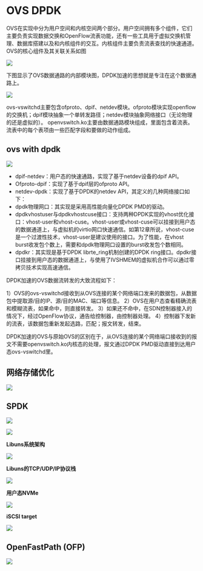 # OVS DPDK

OVS在实现中分为用户空间和内核空间两个部分。用户空间拥有多个组件，它们主要负责实现数据交换和OpenFlow流表功能，还有一些工具用于虚拟交换机管理、数据库搭建以及和内核组件的交互。内核组件主要负责流表查找的快速通道。OVS的核心组件及其关联关系如图

![](/images/14782304758427.jpg)

下图显示了OVS数据通路的内部模块图，DPDK加速的思想就是专注在这个数据通路上。

![](/images/14782304382703.jpg)

ovs-vswitchd主要包含ofproto、dpif、netdev模块。ofproto模块实现openflow的交换机；dpif模块抽象一个单转发路径；netdev模块抽象网络接口（无论物理的还是虚拟的）。
openvswitch.ko主要由数据通路模块组成，里面包含着流表。流表中的每个表项由一些匹配字段和要做的动作组成。

## ovs with dpdk

![](/images/14782305819331.jpg)

- dpif-netdev：用户态的快速通路，实现了基于netdev设备的dpif API。
- Ofproto-dpif：实现了基于dpif层的ofproto API。
- netdev-dpdk：实现了基于DPDK的netdev API，其定义的几种网络接口如下：
- dpdk物理网口：其实现是采用高性能向量化DPDK PMD的驱动。
- dpdkvhostuser与dpdkvhostcuse接口：支持两种DPDK实现的vhost优化接口：vhost-user和vhost-cuse。vhost-user或vhost-cuse可以挂接到用户态的数据通道上，与虚拟机的virtio网口快速通信。如第12章所说，vhost-cuse是一个过渡性技术，vhost-user是建议使用的接口。为了性能，在vhost burst收发包个数上，需要和dpdk物理网口设置的burst收发包个数相同。
- dpdkr：其实现是基于DPDK librte_ring机制创建的DPDK ring接口。dpdkr接口挂接到用户态的数据通道上，与使用了IVSHMEM的虚拟机合作可以通过零拷贝技术实现高速通信。

DPDK加速的OVS数据流转发的大致流程如下：

1）OVS的ovs-vswitchd接收到从OVS连接的某个网络端口发来的数据包，从数据包中提取源/目的IP、源/目的MAC、端口等信息。
2）OVS在用户态查看精确流表和模糊流表，如果命中，则直接转发。
3）如果还不命中，在SDN控制器接入的情况下，经过OpenFlow协议，通告给控制器，由控制器处理。
4）控制器下发新的流表，该数据包重新发起选路，匹配；报文转发，结束。

DPDK加速的OVS与原始OVS的区别在于，从OVS连接的某个网络端口接收到的报文不需要openvswitch.ko内核态的处理，报文通过DPDK PMD驱动直接到达用户态ovs-vswitchd里。

## 网络存储优化

![](/images/14782307838073.jpg)

## SPDK

![](/images/14782308028092.jpg)

![](/images/14782308415777.jpg)

**Libuns系统架构**

![](/images/14782309148830.jpg)


**Libuns的TCP/UDP/IP协议栈**

![](/images/14782308956820.jpg)

**用户态NVMe**

![](/images/14782310053462.jpg)

**iSCSI target**

![](/images/14782310411794.jpg)


## OpenFastPath (OFP)

![](/images/14782309534921.jpg)






